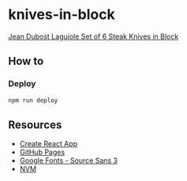 # knives-in-block

[Jean Dubost Laguiole Set of 6 Steak Knives in Block](https://www.gilt.com/boutique/product/227077/212519335/?matchtype=&subid=&currency=USD&deeplink=FALSE&partner=google&campaignid=18201634932&device=c&country=US&network=x&adgroupid=&keyword=30507833920000&adposition=&dsi=DIR--28494042-217c-4e05-a147-f77c39eb1529&lsi=5c50319d-0b4c-497d-90a1-fff722876196)

## How to

### Deploy

```bash
npm run deploy
```

## Resources

- [Create React App](https://create-react-app.dev/)
- [GitHub Pages](https://create-react-app.dev/docs/deployment/#github-pages)
- [Google Fonts - Source Sans 3](https://fonts.google.com/specimen/Source+Sans+3)
- [NVM](https://github.com/nvm-sh/nvm)
